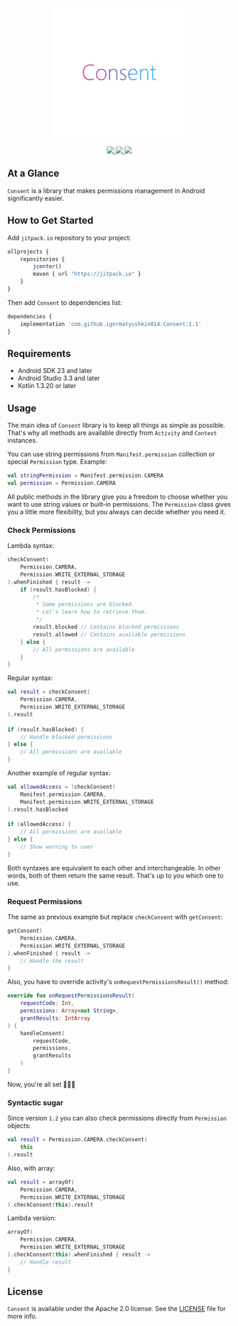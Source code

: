 <p align="center" >
	<img src="images/logo_2048_2048.png" alt="Consent" title="Consent" width="300" height="300">
</p>

<p align="center">
	<a href="https://http://www.android.com">
		<img src="https://img.shields.io/badge/android-23-green.svg?style=flat">
	</a>
	<a href="https://jitpack.io/#igormatyushkin014/Consent">
		<img src="https://jitpack.io/v/igormatyushkin014/Consent.svg">
	</a>
	<a href="https://tldrlegal.com/license/apache-license-2.0-(apache-2.0)">
		<img src="https://img.shields.io/badge/License-Apache 2.0-blue.svg?style=flat">
	</a>
</p>

## At a Glance

`Consent` is a library that makes permissions management in Android significantly easier.

## How to Get Started

Add `jitpack.io` repository to your project:

```javascript
allprojects {
    repositories {
        jcenter()
        maven { url "https://jitpack.io" }
    }
}
```

Then add `Consent` to dependencies list:

```javascript
dependencies {
    implementation 'com.github.igormatyushkin014:Consent:1.1'
}
```

## Requirements

* Android SDK 23 and later
* Android Studio 3.3 and later
* Kotlin 1.3.20 or later

## Usage

The main idea of `Consent` library is to keep all things as simple as possible. That's why all methods are available directly from `Activity` and `Context` instances.

You can use string permissions from `Manifest.permission` collection or special `Permission` type. Example:

```kotlin
val stringPermission = Manifest.permission.CAMERA
val permission = Permission.CAMERA
```

All public methods in the library give you a freedom to choose whether you want to use string values or built-in permissions. The `Permission` class gives you a little more flexibility, but you always can decide whether you need it.

### Check Permissions

Lambda syntax:

```kotlin
checkConsent(
    Permission.CAMERA,
    Permission.WRITE_EXTERNAL_STORAGE
).whenFinished { result ->
    if (result.hasBlocked) {
        /*
         * Some permissions are blocked.
         * Let's learn how to retrieve them.
         */
        result.blocked // Contains blocked permissions
        result.allowed // Contains available permissions
    } else {
        // All permissions are available
    }
}
```

Regular syntax:

```kotlin
val result = checkConsent(
    Permission.CAMERA,
    Permission.WRITE_EXTERNAL_STORAGE
).result

if (result.hasBlocked) {
    // Handle blocked permissions
} else {
    // All permissions are available
}
```

Another example of regular syntax:

```kotlin
val allowedAccess = !checkConsent(
    Manifest.permission.CAMERA,
    Manifest.permission.WRITE_EXTERNAL_STORAGE
).result.hasBlocked

if (allowedAccess) {
    // All permissions are available
} else {
    // Show warning to user
}
```

Both syntaxes are equivalent to each other and interchangeable. In other words, both of them return the same result. That's up to you which one to use.

### Request Permissions

The same as previous example but replace `checkConsent` with `getConsent`:

```kotlin
getConsent(
    Permission.CAMERA,
    Permission.WRITE_EXTERNAL_STORAGE
).whenFinished { result ->
    // Handle the result
}
```

Also, you have to override activity's `onRequestPermissionsResult()` method:

```kotlin
override fun onRequestPermissionsResult(
    requestCode: Int,
    permissions: Array<out String>,
    grantResults: IntArray
) {
    handleConsent(
        requestCode,
        permissions,
        grantResults
    )
}
```

Now, you're all set 🎉🎉🎉

### Syntactic sugar

Since version `1.2` you can also check permissions directly from `Permission` objects:

```kotlin
val result = Permission.CAMERA.checkConsent(
    this
).result
```

Also, with array:

```kotlin
val result = arrayOf(
    Permission.CAMERA,
    Permission.WRITE_EXTERNAL_STORAGE
).checkConsent(this).result
```

Lambda version:

```kotlin
arrayOf(
    Permission.CAMERA,
    Permission.WRITE_EXTERNAL_STORAGE
).checkConsent(this).whenFinished { result ->
    // Handle result
}
```

## License

`Consent` is available under the Apache 2.0 license. See the [LICENSE](./LICENSE) file for more info.
